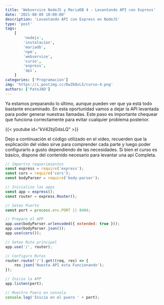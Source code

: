 ```yaml
---
title: 'Webservice NodeJS y MariaDB 4 - Levantando API con Express'
date: '2021-08-09 10:00:00'
description: 'Levantando API con Express en NodeJS'
type: 'post'
tags:
    [
        'nodejs',
        'instalacion',
        'mariadb',
        'npm',
        'webservice',
        'curso',
        'express',
        'api',
    ]
categories: ['Programacion']
img: 'https://i.postimg.cc/DwZ6QvL5/curso-4.png'
authors: ['PatoJAD']
---
```


Ya estamos preparando lo último, aunque pueden ver que ya está todo bastante encaminado. En esta oportunidad vamos a dejar la API levantada para poder generar nuestras llamadas. Este paso es importante chequear que funciona correctamente para evitar cualquier problema posterior.

{{< youtube id="kV42bjGdsLQ" >}}

Dejo a continuación el código utilizado en el video, recuerden que la explicación del video sirve para comprender cada parte y luego poder configurarlo a gusto dependiendo de las necesidades. Si bien el curso es básico, dispone del contenido necesario para levantar una api Completa.

```javascript
// Importro requerimientos
const express = require('express');
const cors = require('cors');
const bodyParser = require('body-parser');

// Inicializo las apps
const app = express();
const router = express.Router();

// Seteo Puerto
const port = process.env.PORT || 8484;

// Preparo el APP
app.use(bodyParser.urlencoded({ extended: true }));
app.use(bodyParser.json());
app.use(cors());

// Seteo Ruta principal
app.use('/', router);

// Configuro Rutas
router.route('/').get((req, res) => {
	res.json('Nuesta API esta Funcionando');
});

// Inicio la APP
app.listen(port);

// Muestro Puero en consola
console.log('Inicio en el puero ' + port);
```
